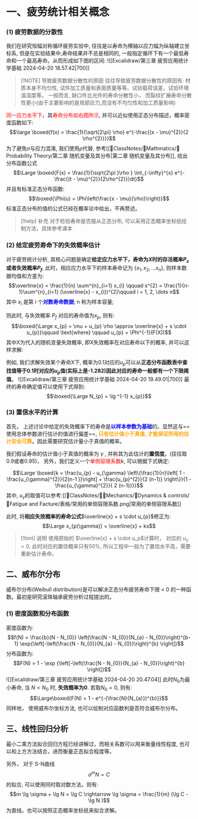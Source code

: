 # 一、疲劳统计相关概念
### (1) 疲劳数据的分散性
我们在研究恒幅对称循环疲劳实验中, 往往是以寿命为横轴以应力幅为纵轴建立坐标系, 但是在实验结果中,寿命结果并不总是相同的, 一般指定循环下有一个最低寿命和一个最高寿命。从而形成如下图的区间:
![[Excalidraw/第三章 疲劳应用统计学基础 2024-04-20 18.57.42|700]]

> [!NOTE] 导致疲劳数据分散性的原因
> 往往导致疲劳数据分散性的原因有: 材质本身不均匀性, 试件加工质量和表面质量等等。试验载荷误差，试验环境温湿度等。
> 一般而言, 缺口件比光件的寿命分散性小， 而裂纹扩展寿命分散性更小(由于主要影响的是局部应力,而没有不均匀性和加工质量影响)

<mark style="background: transparent; color: red">同一应力水平下</mark>，其<mark style="background: transparent; color: red">寿命分布如右图所示</mark>, 并可以近似使用正态分布描述，概率密度函数如下:
$$\large \boxed{f(x) =  \frac{1}{\sqrt{2\pi} \rho} e^{-\frac{(x - \mu)^{2}}{2 \rho^{2}}}}$$
为了避免$\sigma$与应力混淆, 我们使用$\rho$代替, 参考[[📘ClassNotes/📐Mathmatics/🎣Probability Theory/第二章 随机变量及其分布|第二章 随机变量及其分布]], 给出分布函数公式
$$\Large \boxed{F(x) = \frac{1}{\sqrt{2\pi }\rho } \int_{-\infty}^{x} e^{-\frac{(t - \mu)^{2}}{2\rho^{2}}}dt}$$
并且有标准正态分布函数:
$$\boxed{\Phi(u) =  \Phi\left(\frac{x - \mu}{\rho}\right)}$$
标准正态分布的值的公式已经在概率论中给出，不再赘述。
> [!help] 补充
> 对于检验寿命是否服从正态分布, 可以采用正态概率坐标纸绘制方法，具体参考课本

### (2) 给定疲劳寿命下的失效概率估计
对于疲劳统计分析, 其核心问题是确定**给定应力水平下，寿命为$X$时的存活概率$P_{s}$或者失效概率$P_{f}$**, 此时，相应应力水平下的样本寿命记为 $\left\{ x_{1}, x_{2}, \dots x_{n} \right\}$, 则样本数据均值和方差为:
$$\overline{x} = \frac{1}{n} \sum^{n}_{i=1} x_{i} \qquad  s^{2} = \frac{1}{n-1}\sum^{n}_{i=1} (\overline{x} - x_{i})^{2}\qquad i = 1, 2,  \dots  n$$
其中 $x_i$ 是第 i 个<b><mark style="background: transparent; color: blue">对数寿命数据</mark></b>; n 称为样本容量;

则此时, 与失效概率 $P_f$ 对应的寿命值为$x_p$, 则有:
$$\boxed{\Large x_{p} = \mu + u_{p} \rho \approx  \overline{x} + s \cdot u_{p}}\qquad   \text{where} \qquad u_{p} = \Phi^{-1}(F(X))$$
其中X为代入的随机变量失效概率, 即X失效概率在对应寿命以下的概率, 并可以这样求解:

例如, 我们求解失效某个寿命X下, 概率为0.1对应的$u_p$可以从**正态分布函数表中查找值等于0.1时对应的$u_{p}$值(实际上是-1.282)因此对应的寿命一般都有一个下限阈值**。
![[Excalidraw/第三章 疲劳应用统计学基础 2024-04-20 19.49.01|700]]
最终的寿命确定值可以使用下式得到:
$$\boxed{\Large N_{p} = \lg ^{-1} x_{p}}$$
### (3) 置信水平的计算
首先， 上述讨论中给定的失效概率下的寿命是<b><mark style="background: transparent; color: blue">以样本参数为基础</mark></b>的。显然这与==使用总体参数进行估计的值进行偏差==, <b><mark style="background: transparent; color: orange">只有估计值小于真值, 才能保证所用的估计安全可靠</mark></b>。因此需要研究估计量小于真值的概率。

我们假设寿命的估计值小于真值的概率为 $\gamma$ , 并称其为此估计的**置信度**。(往往取0.9或者0.95)， 另外，我们定义一个<mark style="background: transparent; color: red">单侧容限系数</mark>$k$, 可以根据下式确定:

$$\Large  \boxed{k = \frac{u_{p} - u_{\gamma}  \left\{\frac{1}{n}\left[ 1 - \frac{u_{\gamma}^{2}}{2(n-1 )}\right] + \frac{u_{p}^{2}}{2 (n-1)} \right\}}{1 - \frac{u_{\gamma}^{2}}{ 2 (n-1)}}}$$
其中, $u_\gamma$的取值可以参考:[[📘ClassNotes/👨‍🔧Mechanics/🏃Dynamics & controls/🦾Fatigue and Facture/表格/常用的单侧容限系数.png|常用的单侧容限系数]]

此时, 将**相应失效概率的寿命公式**$\overline{x} + s \cdot u_{p}$修正为:
$$\Large x_{p(\gamma)} = \overline{x} + ks$$

> [!hint] 说明
> 使用原始的 $\overline{x} + s \cdot u_p$计算时， 对应的 $u_{\gamma} = 0$, 此时对应的置信概率只有$50\%$, 所以工程中一般为了置信水平高，需要重新估计寿命。

## 二、威布尔分布
威布尔分布(Weibull distribution)是可以解决正态分布疲劳寿命下限 < 0 的一种函数。最初是研究滚珠轴承疲劳分析过程提出的。
### (1) 密度函数和分布函数
密度函数为:
$$f(N) = \frac{b}{N - N_{0}} \left(\frac{N - N_{0}}{N_{a} - N_{0}}\right)^{b-1} \exp{\left[-\left(\frac{N - N_{0}}{N_{a} - N_{0}}\right)^{b} \right]}$$
分布函数为:
$$F(N) = 1 - \exp {\left[-\left(\frac{N - N_{0}}{N_{a} - N_{0}}\right)^{b} \right]}$$
![[Excalidraw/第三章 疲劳应用统计学基础 2024-04-20 20.47.04]]
此时$N_0$为最小寿命, 当 $N < N_{0}$ 时, **失效概率为0**.
若取$N_{0} = 0$, 则有:
$$\Large\boxed{F(N) = 1 - e^{-(\frac{N}{N_{a}})^{b}}}$$
同样地， 使用威布尔坐标方法, 也可以绘制对应函数判是否符合威布尔分布。

## 三、线性回归分析
最小二乘方法拟合回归方程已经讲解过，而相关系数可以用来衡量线性程度, 也可以和上方方法结合，进而衡量正态拟合程度等。


另外， 对于 S-N曲线
$$\sigma^{m} N  = C$$
的拟合, 可以使用同时取对数方法，则有:
$$m \lg \sigma + \lg N  = \lg C \rightarrow  \lg  \sigma =  \frac{1}{m} (\lg  C - \lg N )$$
为直线。也可以按照正态概率坐标纸来拟合求解。

